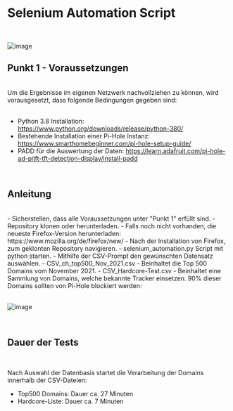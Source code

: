# Selenium Automation Script
 <br />
 
![image](https://user-images.githubusercontent.com/62666957/146691725-aaba63e7-8138-47b7-a6e2-e8bae6973712.png)

## Punkt 1 - Voraussetzungen
 <br />
Um die Ergebnisse im eigenen Netzwerk nachvollziehen zu können, wird vorausgesetzt, dass folgende Bedingungen gegeben sind:
 <br />
 <br />
 
- Python 3.8 Installation: https://www.python.org/downloads/release/python-380/
- Bestehende Installation einer Pi-Hole Instanz: https://www.smarthomebeginner.com/pi-hole-setup-guide/
- PADD für die Auswertung der Daten: https://learn.adafruit.com/pi-hole-ad-pitft-tft-detection-display/install-padd
<br />

## Anleitung
 <br />
- Sicherstellen, dass alle Voraussetzungen unter "Punkt 1" erfüllt sind.
- Repository klonen oder herunterladen.
- Falls noch nicht vorhanden, die neueste Firefox-Version herunterladen: https://www.mozilla.org/de/firefox/new/
- Nach der Installation von Firefox, zum geklonten Repository navigieren.
- selenium_automation.py Script mit python starten.
- Mithilfe der CSV-Prompt den gewünschten Datensatz auswählen.
- CSV_ch_top500_Nov_2021.csv - Beinhaltet die Top 500 Domains vom November 2021.
- CSV_Hardcore-Test.csv - Beinhaltet eine Sammlung von Domains, welche bekannte Tracker einsetzen. 90% dieser Domains sollten von Pi-Hole blockiert werden:
 <br />
 <br />
  
![image](https://user-images.githubusercontent.com/62666957/146691829-34a180d2-f5b9-4327-b532-a23ccc82ce58.png)

 <br />
 
## Dauer der Tests

 <br />
 
Nach Auswahl der Datenbasis startet die Verarbeitung der Domains innerhalb der CSV-Dateien:
 <br />
- Top500 Domains: Dauer ca. 27 Minuten
- Hardcore-Liste: Dauer ca. 7 Minuten
